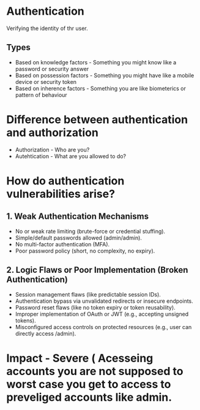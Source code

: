 # Authentication 
Verifying the identity of thr user. 
## Types 
- Based on knowledge factors - Something you might know like a password or security answer
- Based on possession factors - Something you might have like a mobile device or security token 
- Based on inherence factors - Something you are like biometerics or pattern of behaviour

# Difference between authentication and authorization
- Authorization - Who are you?
- Autehtication - What are you allowed to do?

# How do authentication vulnerabilities arise?

 ## 1. Weak Authentication Mechanisms
 - No or weak rate limiting (brute-force or credential stuffing).
 - Simple/default passwords allowed (admin/admin).
 - No multi-factor authentication (MFA).
 - Poor password policy (short, no complexity, no expiry).

 ## 2. Logic Flaws or Poor Implementation (Broken Authentication)
 - Session management flaws (like predictable session IDs).
 - Authentication bypass via unvalidated redirects or insecure endpoints.
 - Password reset flaws (like no token expiry or token reusability).
 - Improper implementation of OAuth or JWT (e.g., accepting unsigned tokens).
 - Misconfigured access controls on protected resources (e.g., user can directly access /admin).

# Impact - Severe ( Acesseing accounts you are not supposed to worst case you get to access to preveliged accounts like admin.
